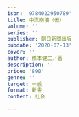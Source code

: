 ```yaml
---
isbn: '9784022950789'
title: 中流崩壊（仮）
volume: ''
series: ''
publisher: 朝日新聞出版
pubdate: '2020-07-13'
cover: ''
author: 橋本健二／著
description: ''
price: '890'
genre: ''
target: 一般
format: 新書
content: 社会

---
```


